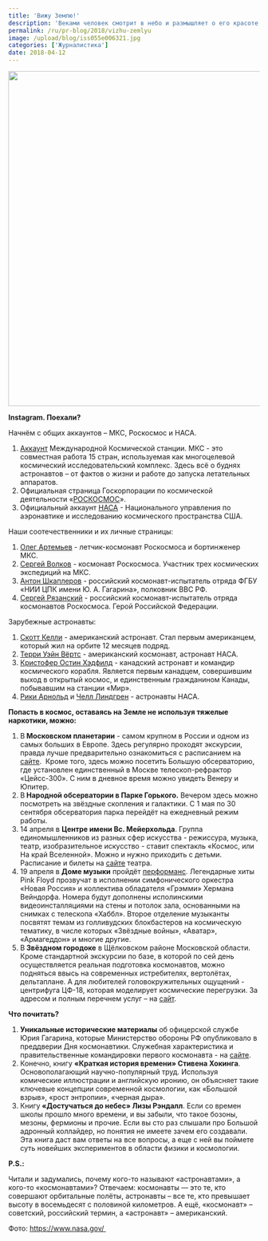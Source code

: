 ```yaml
---
title: 'Вижу Землю!'
description: 'Веками человек смотрит в небо и размышляет о его красоте и тайнах, которые до сих пор несет за собой необъятный космос. В День космонавтики сделали Instagram-подборку из 12 аккаунтов тех, у кого «земля в иллюминаторе видна». А ещё 5 мест, 2 книги и 1 сайт, с которыми можно стать немного ближе к холодной вселенной. Instagram. Поехали? Начнём с общих аккаунтов – МКС, Роскосмос и'
permalink: /ru/pr-blog/2018/vizhu-zemlyu
image: /upload/blog/iss055e006321.jpg
categories: ['Журналистика']
date: 2018-04-12
---
```

<img src="{{ site.assets }}/upload/blog/iss055e006321.jpg" width="1008" height="672" alt="">
<p><strong>Instagram. Поехали?</strong></p>
<p>Начнём с общих аккаунтов &ndash; МКС, Роскосмос и НАСА.</p>
<ol>
	<li><a href="https://www.instagram.com/iss">Аккаунт</a> Международной Космической станции. МКС - это совместная работа 15 стран, используемая как многоцелевой космический исследовательский комплекс. Здесь всё о буднях астронавтов &ndash; от фактов о жизни и работе до запуска летательных аппаратов.</li>
	<li>Официальная страница Госкорпорации по космической деятельности &laquo;<a href="https://www.instagram.com/roscosmosofficial/">РОСКОСМОС</a>&raquo;.</li>
	<li>Официальный аккаунт <a href="https://www.instagram.com/nasa/">НАСА</a> - Национального управления по аэронавтике и исследованию космического пространства США.</li>
</ol>
<p>Наши соотечественники и их личные страницы:</p>
<ol>
	<li><a href="https://www.instagram.com/olegmks">Олег Артемьев</a> - летчик-космонавт Роскосмоса и бортинженер МКС.</li>
	<li><a href="https://www.instagram.com/volkov_iss/">Сергей Волков</a> - космонавт Роскосмоса. Участник трех космических экспедиций на МКС.</li>
	<li><a href="https://www.instagram.com/anton_astrey/">Антон Шкаплеров</a> - российский космонавт-испытатель отряда ФГБУ &laquo;НИИ ЦПК имени Ю. А. Гагарина&raquo;, полковник ВВС РФ.</li>
	<li><a href="https://www.instagram.com/sergeyiss/">Сергей Рязанский</a> - российский космонавт-испытатель отряда космонавтов Роскосмоса. Герой Российской Федерации.</li>
</ol>
<p>Зарубежные астронавты:</p>
<ol>
	<li><a href="https://www.instagram.com/stationcdrkelly/">Скотт Келли</a> - американский астронавт. Стал первым американцем, который жил на орбите 12 месяцев подряд.</li>
	<li><a href="https://www.instagram.com/astro_terry/">Терри Уэйн Вёртс</a> - американский космонавт, астронавт НАСА.</li>
	<li><a href="https://www.instagram.com/colchrishadfield/">Кристофер Остин Хэдфилд</a> - канадский астронавт и командир космического корабля. Является первым канадцем, совершившим выход в открытый космос, и единственным гражданином Канады, побывавшим на станции &laquo;Мир&raquo;.</li>
	<li><a href="https://www.instagram.com/astro_ricky/">Рики Арнольд</a>&nbsp;и <a href="https://www.instagram.com/astro_kjell/">Челл Линдгрен</a>&nbsp;- астронавты НАСА.</li>
</ol>
<p><strong>Попасть в космос, оставаясь на Земле не используя тяжелые наркотики, можно: </strong></p>
<ol>
	<li>В<strong> Московском планетарии</strong> - самом крупном в России и одном из самых больших в Европе. Здесь регулярно проходят экскурсии, правда лучше предварительно ознакомиться с расписанием на <a href="https://www.planetarium-moscow.ru/billboard/today/">сайте</a>. &nbsp;Кроме того, здесь можно посетить Большую обсерваторию, где установлен единственный в Москве телескоп-рефрактор &laquo;Цейсс-300&raquo;. С ним в дневное время можно увидеть Венеру и Юпитер.</li>
	<li>В<strong> Народной обсерватории в Парке Горького.</strong> Вечером здесь можно посмотреть на звёздные скопления и галактики. С 1 мая по 30 сентября обсерватория парка перейдёт на ежедневный режим работы.</li>
	<li>14 апреля в <strong>Центре имени Вс. Мейерхольда</strong>. Группа единомышленников из разных сфер искусства - режиссура, музыка, театр, изобразительное искусство -&nbsp;ставит спектакль &laquo;Космос, или На край Вселенной&raquo;. Можно и нужно приходить с детьми. Расписание и билеты на <a href="https://meyerhold.ru/afisha/">сайте</a> театра.</li>
	<li>19 апреля в <strong>Доме музыки</strong> пройдёт <a href="https://www.mmdm.ru/ru/events/hity-pink-floyd-i-gollivud-gala-zvuki-kosmosa">перформанс</a>. Легендарные хиты Pink Floyd прозвучат в исполнении симфонического оркестра &laquo;Новая Россия&raquo; и коллектива обладателя &laquo;Грэмми&raquo; Хермана Вейндорфа. Номера будут дополнены исполинскими видеоинсталляциями на стены и потолок зала, основанными на снимках с телескопа &laquo;Хаббл&raquo;. Второе отделение музыканты посвятят темам из голливудских блокбастеров на космическую тематику, в числе которых &laquo;Звёздные войны&raquo;, &laquo;Аватар&raquo;, &laquo;Армагеддон&raquo; и многие другие.</li>
	<li>В<strong> Звёздном городоке</strong> в Щёлковском районе Московской области. Кроме стандартной экскурсии по базе, в которой по сей день осуществляется реальная подготовка космонавтов, можно подняться ввысь на современных истребителях, вертолётах, дельтаплане. А для любителей головокружительных ощущений - центрифуга ЦФ-18, которая моделирует космические перегрузки. За адресом и полным перечнем услуг &ndash; на <a href="https://zvezdniygorodok.ru/">сайт</a>.</li>
</ol>
<p><strong>Что почитать?</strong></p>
<ol>
	<li><strong>Уникальные исторические материалы</strong> об офицерской службе Юрия Гагарина, которые Министерство обороны РФ опубликовало в преддверии Дня космонавтики. Служебная характеристика и правительственные командировки первого космонавта - на <a href="https://gagarin2018.mil.ru/">сайте</a>.</li>
	<li>Конечно, книгу <strong>&laquo;Краткая история времени&raquo; Стивена Хокинга</strong>. Основополагающий научно-популярный труд. Используя комические иллюстрации и английскую иронию, он объясняет такие ключевые концепции современной космологии, как &laquo;Большой взрыв&raquo;, &laquo;рост энтропии&raquo;, &laquo;черная дыра&raquo;.</li>
	<li>Книгу<strong> &laquo;Достучаться до небес&raquo; Лизы Рэндалл</strong>. Если со времен школы прошло много времени, и вы забыли, что такое бозоны, мезоны, фермионы и прочие. Если вы сто раз слышали про Большой адронный коллайдер, но понятия не имеете зачем его создавали. Эта книга даст вам ответы на все вопросы, а&nbsp;еще с ней вы поймете суть новейших экспериментов в области физики и космологии.</li>
</ol>
<p><strong>P</strong><strong>.</strong><strong>S</strong><strong>.: </strong></p>
<p>Читали и задумались, почему кого-то называют &laquo;астронавтами&raquo;, а кого-то &laquo;космонавтами&raquo;? Отвечаем: космонавты &mdash; это те, кто совершают орбитальные полёты, астронавты &ndash; все те, кто превышает высоту в восемьдесят с половиной километров. А ещё, &laquo;космонавт&raquo; &ndash; советский, российский термин, а &laquo;астронавт&raquo; &ndash; американский.</p>
<p>Фото:&nbsp;<a href="https://www.nasa.gov/">https://www.nasa.gov/&nbsp;</a></p>
